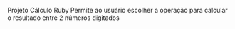 Projeto Cálculo Ruby
Permite ao usuário escolher a operação para calcular o resultado entre 2 números digitados
